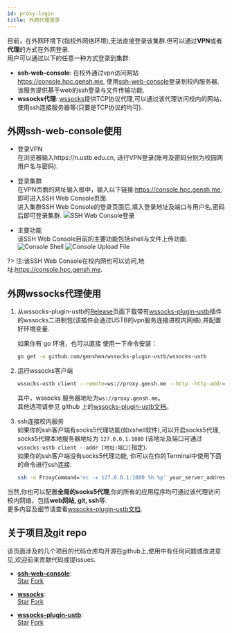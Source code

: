 ```yaml
---
id: proxy-login
title: 外网代理登录
---
```


目前，在外网环境下(指校外网络环境),无法直接登录该集群.但可以通过**VPN**或者**代理**的方式在外网登录.  
用户可以通过以下的任意一种方式登录到集群:
- **ssh-web-console**: 在校外通过vpn访问网站 https://console.hpc.gensh.me, 使用[ssh-web-console](https://github.com/genshen/ssh-web-console)登录到校内服务器, 该服务提供基于web的ssh登录与文件传输功能.
- **wssocks代理**: [wssocks](https://github.com/genshen/wssocks)提供TCP协议代理,可以通过该代理访问校内的网站、使用ssh连接服务器等(只要是TCP协议的均可).

## 外网ssh-web-console使用
- 登录VPN  
在浏览器输入https://n.ustb.edu.cn, 进行VPN登录(账号及密码分别为校园网用户名与密码).  

- 登录集群  
 在VPN页面的网址输入框中，输入以下链接:https://console.hpc.gensh.me, 即可进入SSH Web Console页面.  
 进入集群SSH Web Console的登录页面后,填入登录地址及端口与用户名,密码后即可登录集群. 
 ![SSH Web Console登录](https://github.com/genshen/ssh-web-console/raw/master/Screenshots/shot2.png)

- 主要功能  
 该SSH Web Console目前的主要功能包括shell与文件上传功能.
 ![Console Shell](https://github.com/genshen/ssh-web-console/raw/master/Screenshots/shot3.png)
 ![Console Upload File](https://github.com/genshen/ssh-web-console/raw/master/Screenshots/shot4.png)

?> 注:该SSH Web Console在校内网也可以访问,地址:https://console.hpc.gensh.me.

## 外网wssocks代理使用

1. 从wssocks-plugin-ustb的[Release](https://github.com/genshen/wssocks-plugin-ustb/releases)页面下载带有[wssocks-plugin-ustb](https://github.com/genshen/wssocks-plugin-ustb)插件的wssocks二进制包(该插件会通过USTB的vpn服务连接进校内网络),并配置好环境变量.  

    如果你有 go 环境，也可以直接 使用一下命令安装：
    ```bash
    go get -u github.com/genshen/wssocks-plugin-ustb/wssocks-ustb
    ```

2. 运行wssocks客户端
   ```bash
   wssocks-ustb client --remote=ws://proxy.gensh.me --http -http-addr=:1086 --vpn-enable   --vpn-host=vpn4.ustb.edu.cn --vpn-force-logout --vpn-host-encrypt
   ```
   其中，wssocks 服务器地址为`ws://proxy.gensh.me`。  
   其他选项请参见 github 上的[wssocks-plugin-ustb文档](https://github.com/genshen/wssocks-plugin-ustb/blob/master/docs/zh-cn/README.md)。  
3. ssh连接校内服务  
   如果你的ssh客户端有socks5代理功能(如xshell软件),可以开启socks5代理, socks5代理本地服务器地址为 `127.0.0.1:1080` (该地址及端口可通过`wssocks-ustb client --addr [地址:端口]`指定).  
   如果你的ssh客户端没有socks5代理功能, 你可以在你的Terminal中使用下面的命令进行ssh连接:
   ```bash
   ssh -o ProxyCommand='nc -x 127.0.0.1:1080 %h %p' your_server_address # Mac and Linux only
   ```

当然,你也可以配置**全局的socks5代理**,你的所有的应用程序均可通过该代理访问校内网络，包括**web网站, git, ssh**等.  
更多内容及细节请查看[wssocks-plugin-ustb文档](https://github.com/genshen/wssocks-plugin-ustb/blob/master/docs/zh-cn/README.md).  

## 关于项目及git repo
该页面涉及的几个项目的代码仓库均开源在github上,使用中有任何问题或改进意见,欢迎前来贡献代码或提issues.

- **[ssh-web-console](https://github.com/genshen/ssh-web-console)**:  
  <a class="github-button" target="_blank" href="https://github.com/genshen/ssh-web-console" data-size="large" data-show-count="true" aria-label="Star genshen/ssh-web-console on GitHub">Star</a>  <a class="github-button" target="_blank" href="https://github.com/genshen/ssh-web-console/fork" data-size="large" data-show-count="true" aria-label="Fork genshen/ssh-web-console on GitHub">Fork</a>

- **[wssocks](https://github.com/genshen/wssocks)**:  
  <a class="github-button" target="_blank" href="https://github.com/genshen/wssocks" data-size="large" data-show-count="true" aria-label="Star genshen/wssocks on GitHub">Star</a>  <a class="github-button" target="_blank" href="https://github.com/genshen/wssocks/fork" data-size="large" data-show-count="true" aria-label="Fork genshen/wssocks on GitHub">Fork</a>

- **[wssocks-plugin-ustb](https://github.com/genshen/wssocks-plugin-ustb)**:  
  <a class="github-button" target="_blank" href="https://github.com/genshen/wssocks-plugin-ustb" data-size="large" data-show-count="true" aria-label="Star genshen/wssocks-plugin-ustb on GitHub">Star</a>  <a class="github-button" target="_blank" href="https://github.com/genshen/wssocks-plugin-ustb/fork" data-size="large" data-show-count="true" aria-label="Fork genshen/wssocks-plugin-ustb on GitHub">Fork</a>
